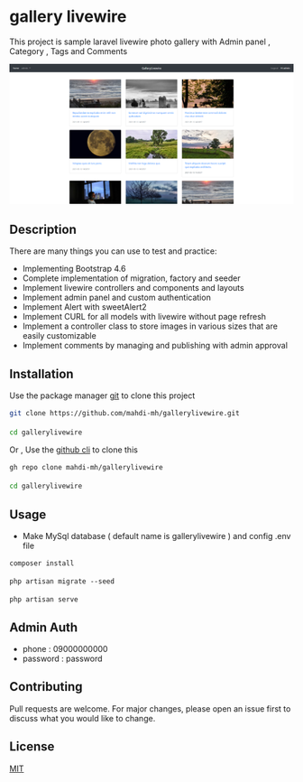 # gallery livewire

This project is sample laravel livewire photo gallery with Admin panel , Category , Tags and Comments

![gallery livewire](https://raw.githubusercontent.com/mahdi-mh/gallerylivewire/master/public/images/galleryLivewire.png)

## Description

There are many things you can use to test and practice:

* Implementing Bootstrap 4.6
* Complete implementation of migration, factory and seeder
* Implement livewire controllers and components and layouts
* Implement admin panel and custom authentication
* Implement Alert with sweetAlert2
* Implement CURL for all models with livewire without page refresh
* Implement a controller class to store images in various sizes that are easily customizable
* Implement comments by managing and publishing with admin approval

## Installation

Use the package manager [git](https://git-scm.com/downloads/) to clone this project

```bash
git clone https://github.com/mahdi-mh/gallerylivewire.git

cd gallerylivewire
```

Or , Use the [github cli](https://cli.github.com/) to clone this

```bash
gh repo clone mahdi-mh/gallerylivewire

cd gallerylivewire
```

## Usage
* Make MySql database ( default name is gallerylivewire ) and config .env file

```composer
composer install

php artisan migrate --seed

php artisan serve
```

## Admin Auth

* phone : 09000000000
* password : password

## Contributing
Pull requests are welcome. For major changes, please open an issue first to discuss what you would like to change.


## License
[MIT](https://choosealicense.com/licenses/mit/)